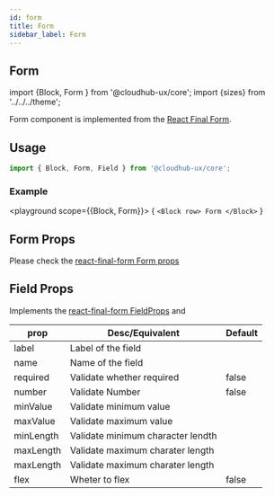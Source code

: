 ```yaml
---
id: form
title: Form
sidebar_label: Form
---
```


## Form

import {Block, Form } from '@cloudhub-ux/core';
import {sizes} from '../../../theme';

Form component is implemented from the [React Final Form](https://github.com/final-form/react-final-form).

## Usage

```js
import { Block, Form, Field } from '@cloudhub-ux/core';
```

### Example

<playground scope={{Block, Form}}>
{
`<Block row> Form </Block>`
}
</playground>

## Form Props

Please check the [react-final-form Form props](https://github.com/final-form/react-final-form)

## Field Props

Implements the [react-final-form FieldProps](https://final-form.org/docs/react-final-form/types/FieldProps) and

<Block>
    <table>
        <thead>
            <tr><th>prop</th><th>Desc/Equivalent</th><th>Default</th></tr>
        </thead>
        <tbody>
            <tr><td>label</td><td>Label of the field</td><td></td></tr>
            <tr><td>name</td><td>Name of the field</td><td></td></tr>
            <tr><td>required</td><td>Validate whether required</td><td>false</td></tr>
            <tr><td>number</td><td>Validate Number</td><td>false</td></tr>
            <tr><td>minValue</td><td>Validate minimum value</td><td></td></tr>
            <tr><td>maxValue</td><td>Validate maximum value</td><td></td></tr>
            <tr><td>minLength</td><td>Validate minimum character lendth</td><td></td></tr>
            <tr><td>maxLength</td><td>Validate maximum charater length</td><td></td></tr>
            <tr><td>maxLength</td><td>Validate maximum charater length</td><td></td></tr>
            <tr><td>flex</td><td>Wheter to flex</td><td>false</td></tr>
        </tbody>
    </table>
</Block>
